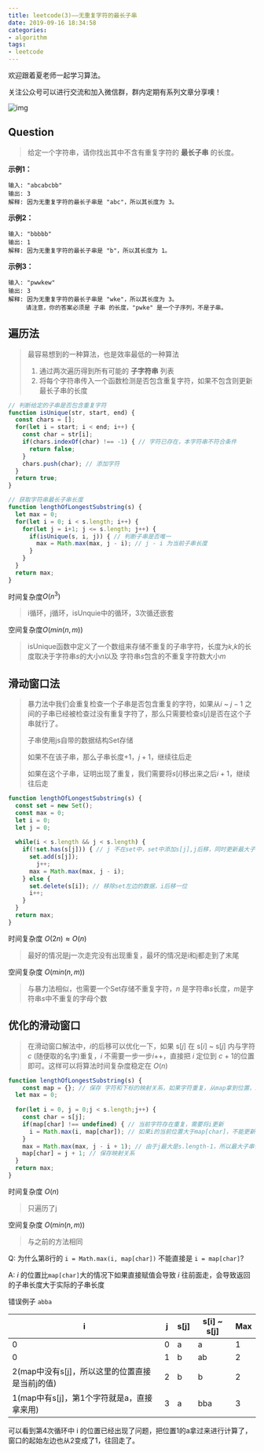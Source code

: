 ```yaml
---
title: leetcode(3)——无重复字符的最长子串
date: 2019-09-16 18:34:58
categories:
- algorithm
tags:
- leetcode
---
```


欢迎跟着夏老师一起学习算法。

关注公众号可以进行交流和加入微信群，群内定期有系列文章分享噢！

![img](https://static.ddhigh.com/blog/2019-08-26-060638.jpg)

## Question

> 给定一个字符串，请你找出其中不含有重复字符的 **最长子串** 的长度。

**示例1：**

```text
输入: "abcabcbb"
输出: 3 
解释: 因为无重复字符的最长子串是 "abc"，所以其长度为 3。
```

**示例2：**

```text
输入: "bbbbb"
输出: 1
解释: 因为无重复字符的最长子串是 "b"，所以其长度为 1。
```

**示例3：**

```text
输入: "pwwkew"
输出: 3
解释: 因为无重复字符的最长子串是 "wke"，所以其长度为 3。
     请注意，你的答案必须是 子串 的长度，"pwke" 是一个子序列，不是子串。
```

## 遍历法

> 最容易想到的一种算法，也是效率最低的一种算法
>
> 1. 通过两次遍历得到所有可能的 **子字符串** 列表
> 2. 将每个字符串传入一个函数检测是否包含重复字符，如果不包含则更新最长子串的长度

```javascript
// 判断给定的子串是否包含重复字符
function isUnique(str, start, end) {
  const chars = [];
  for(let i = start; i < end; i++) {
    const char = str[i];
    if(chars.indexOf(char) !== -1) { // 字符已存在，本字符串不符合条件
      return false;
    }
    chars.push(char); // 添加字符
  }
  return true;
}

// 获取字符串最长子串长度
function lengthOfLongestSubstring(s) {
  let max = 0;
  for(let i = 0; i < s.length; i++) {
    for(let j = i+1; j <= s.length; j++) {
      if(isUnique(s, i, j)) { // 判断子串是否唯一
        max = Math.max(max, j - i); // j - i 为当前子串长度
      }
    }
  }
  return max;
}
```

时间复杂度$O(n^3)$

> i循环，j循环，isUnquie中的循环，3次循还嵌套

空间复杂度$O(min(n,m))$

> isUnique函数中定义了一个数组来存储不重复的子串字符，长度为$k$,$k$的长度取决于字符串$s$的大小$n$以及 字符串$s$包含的不重复字符数大小$m$

## 滑动窗口法

> 暴力法中我们会重复检查一个子串是否包含重复的字符，如果从$i$ ~ $j-1$ 之间的子串已经被检查过没有重复字符了，那么只需要检查$s[j]$是否在这个子串就行了。
>
> 子串使用js自带的数据结构Set存储
>
> 如果不在该子串，那么子串长度+1，$j+1$，继续往后走
>
> 如果在这个子串，证明出现了重复，我们需要将$s[i]$移出来之后$i+1$，继续往后走

```javascript
function lengthOfLongestSubstring(s) {
  const set = new Set();
  const max = 0;
  let i = 0;
  let j = 0;
  
  while(i < s.length && j < s.length) {
    if(!set.has(s[j])) { // j 不在set中，set中添加s[j],j后移，同时更新最大子串长度
      set.add(s[j]);
     	j++;
      max = Math.max(max, j - i);
    } else {
      set.delete(s[i]); // 移除set左边的数据，i后移一位
      i++;
    }
  }
  return max;
}
```

时间复杂度 $O(2n) \approx O(n)$

> 最好的情况是j一次走完没有出现重复，最坏的情况是i和j都走到了末尾

空间复杂度 $O(min(n,m))$

> 与暴力法相似，也需要一个Set存储不重复字符，$n$ 是字符串$s$长度，$m$是字符串$s$中不重复的字母个数

## 优化的滑动窗口

> 在滑动窗口解法中，$i$的后移可以优化一下，如果 s$[j]$ 在 s[$i$] ~ s[$j$] 内与字符 $c$ (随便取的名字)重复，$i$ 不需要一步一步$i$++，直接把 $i$ 定位到 $c$ + 1的位置即可。这样可以将算法时间复杂度稳定在 $O(n)$

```javascript
function lengthOfLongestSubstring(s) {
	const map = {}; // 保存 字符和下标的映射关系，如果字符重复，从map拿到位置，i直接跳到这个位置
  let max = 0;
  
  for(let i = 0, j = 0;j < s.length;j++) {
    const char = s[j];
    if(map[char] !== undefined) { // 当前字符存在重复，需要将i更新
      i = Math.max(i, map[char]); // 如果i的当前位置大于map[char]，不能更新为map[char]
    }
    max = Math.max(max, j - i + 1); // 由于j最大是s.length-1，所以最大子串长度需要+1
    map[char] = j + 1; // 保存映射关系
  }
  return max;
}
```

时间复杂度 $O(n)$

> 只遍历了j

空间复杂度 $O(min(n,m))$

> 与之前的方法相同

Q: 为什么第8行的 `i = Math.max(i, map[char])` 不能直接是 `i = map[char]`?

A: $i$ 的位置比`map[char]`大的情况下如果直接赋值会导致 $i$ 往前面走，会导致返回的子串长度大于实际的子串长度

错误例子 `abba`

| i                                               | j    | s[j] | s[i] ~ s[j] | Max  |
| ----------------------------------------------- | ---- | ---- | ----------- | ---- |
| 0                                               | 0    | a    | a           | 1    |
| 0                                               | 1    | b    | ab          | 2    |
| 2(map中没有s[j]，所以这里的位置直接是当前j的值) | 2    | b    | b           | 2    |
| 1(map中有s[j]，第1个字符就是a，直接拿来用)      | 3    | a    | bba         | 3    |

可以看到第4次循环中 i 的位置已经出现了问题，把位置1的a拿过来进行计算了，窗口的起始左边也从2变成了1，往回走了。